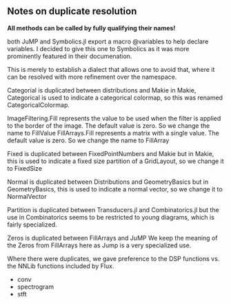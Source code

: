 Notes on duplicate resolution
-----------------------------

**All methods can be called by fully qualifying their names!** 

both JuMP and Symbolics.jl export a macro @variables to help declare variables. 
I decided to give this one to Symbolics as it was more prominently featured in 
their documenation. 

This is merely to establish a dialect that allows one to avoid that,
where it can be resolved with more refinement over the namespace. 

Categorial is duplicated between distributions and Makie
in Makie, Categorical is used to indicate a categorical colormap, so this was renamed CategoricalColormap. 

ImageFiltering.Fill represents the value to be used when the filter is applied to the border of the image. The default value is zero. So we change the name to FillValue
FillArrays.Fill represents a matrix with a single value. The default value is zero. So we change the name to FillArray

Fixed is duplicated between FixedPointNumbers and Makie
but in Makie, this is used to indicate a fixed size partition of a GridLayout, so we change it to FixedSize

Normal is duplicated between Distributions and GeometryBasics
but in GeometryBasics, this is used to indicate a normal vector, so we change it to NormalVector

Partition is duplicated between Transducers.jl and Combinatorics.jl 
but the use in Combinatorics seems to be restricted to young diagrams, which is fairly specialized.

Zeros is duplicated between FillArrays and JuMP
We keep the meaning of the Zeros from FillArrays here as Jump is a very specialized use. 

Where there were duplicates, we gave preference to the DSP functions vs. the NNLib functions included by Flux. 
- conv
- spectrogram
- stft
